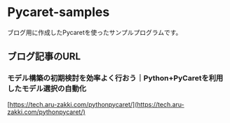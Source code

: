 # Pycaret-samples

ブログ用に作成したPycaretを使ったサンプルプログラムです。

## ブログ記事のURL

### モデル構築の初期検討を効率よく行おう｜Python+PyCaretを利用したモデル選択の自動化

[https://tech.aru-zakki.com/pythonpycaret/](https://tech.aru-zakki.com/pythonpycaret/)
